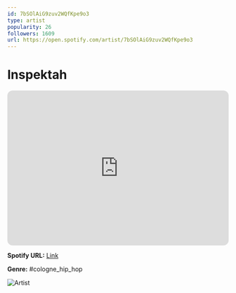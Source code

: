```yaml
---
id: 7bSOlAiG9zuv2WQfKpe9o3
type: artist
popularity: 26
followers: 1609
url: https://open.spotify.com/artist/7bSOlAiG9zuv2WQfKpe9o3
---
```

# Inspektah

<iframe style="border-radius:12px" src="https://open.spotify.com/embed/artist/7bSOlAiG9zuv2WQfKpe9o3" width="100%" height="352" frameBorder="0" allowfullscreen="" allow="autoplay; clipboard-write; encrypted-media; fullscreen; picture-in-picture" loading="lazy"></iframe>

**Spotify URL:** [Link](https://open.spotify.com/artist/7bSOlAiG9zuv2WQfKpe9o3)

**Genre:**  #cologne_hip_hop

![Artist](https://i.scdn.co/image/ab6761610000e5eba506a6271be76f0659e01300)
